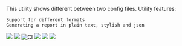 This utility shows different between two config files.
Utility features:

    Support for different formats
    Generating a report in plain text, stylish and json

<a href="https://codeclimate.com/github/roksana-z/frontend-project-lvl2/maintainability"><img src="https://api.codeclimate.com/v1/badges/cb68d9b2888d80d2875d/maintainability" /></a>
<a href="https://codeclimate.com/github/roksana-z/frontend-project-lvl2/test_coverage"><img src="https://api.codeclimate.com/v1/badges/cb68d9b2888d80d2875d/test_coverage" /></a>
![CI](https://github.com/roksana-z/frontend-project-lvl2/workflows/CI/badge.svg)
<a href="https://asciinema.org/a/KnztD1Cz3smtbYCNuQCZESz1W" target="_blank"><img src="https://asciinema.org/a/KnztD1Cz3smtbYCNuQCZESz1W.svg" /></a>
<a href="https://asciinema.org/a/mEVoaEjGRqPlFbQoCgHmLjnSU" target="_blank"><img src="https://asciinema.org/a/mEVoaEjGRqPlFbQoCgHmLjnSU.svg" /></a>
<a href="https://asciinema.org/a/kNeZqvFE2AWm2bUvHtVD8hltI" target="_blank"><img src="https://asciinema.org/a/kNeZqvFE2AWm2bUvHtVD8hltI.svg" /></a>
